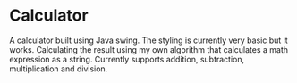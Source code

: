# Calculator
A calculator built using Java swing.
The styling is currently very basic but it works. 
Calculating the result using my own algorithm that calculates a math expression as a string. 
Currently supports addition, subtraction, multiplication and division.
